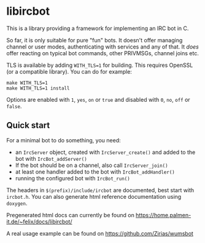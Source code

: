 # libircbot

This is a library providing a framework for implementing an IRC bot in C.

So far, it is only suitable for pure "fun" bots. It doesn't offer managing
channel or user modes, authenticating with services and any of that. It *does*
offer reacting on typical bot commands, other PRIVMSGs, channel joins etc.

TLS is available by adding `WITH_TLS=1` for building. This requires OpenSSL
(or a compatible library). You can do for example:

    make WITH_TLS=1
    make WITH_TLS=1 install

Options are enabled with `1`, `yes`, `on` or `true` and disabled with `0`,
`no`, `off` or `false`.

## Quick start

For a minimal bot to do something, you need:

* an `IrcServer` object, created with `IrcServer_create()` and added to the
  bot with `IrcBot_addServer()`
* If the bot should be on a channel, also call `IrcServer_join()`
* at least one handler added to the bot with `IrcBot_addHandler()`
* running the configured bot with `IrcBot_run()`

The headers in `$(prefix)/include/ircbot` are documented, best start with
`ircbot.h`. You can also generate html reference documentation using `doxygen`.

Pregenerated html docs can currently be found on
https://home.palmen-it.de/~felix/docs/libircbot/

A real usage example can be found on
https://github.com/Zirias/wumsbot

